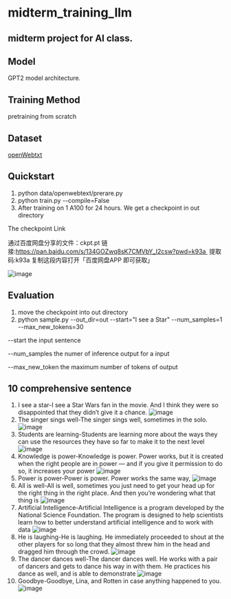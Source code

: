 # midterm_training_llm
## midterm project for AI class.
## Model
GPT2 model architecture.
## Training Method
pretraining from scratch
## Dataset   
[openWebtxt](https://openwebtext2.readthedocs.io/en/latest/) 
## Quickstart
1. python data/openwebtext/prerare.py
2. python train.py --compile=False
3. After training on 1 A100 for 24 hours. We get a checkpoint in out directory
   
The checkpoint Link

通过百度网盘分享的文件：ckpt.pt
链接:https://pan.baidu.com/s/134GOZwq8sK7CMVbY_I2csw?pwd=k93a 
提取码:k93a
复制这段内容打开「百度网盘APP 即可获取」

![image](https://github.com/user-attachments/assets/e6d606cf-c204-4522-89e0-a6a4f4872cc3)
## Evaluation
1. move the checkpoint into out directory
2. python sample.py     --out_dir=out     --start="I see a Star"     --num_samples=1 --max_new_tokens=30

--start the input sentence

--num_samples the numer of inference output for a input

--max_new_token the maximum number of tokens of output
## 10 comprehensive sentence
1. I see a star-I see a Star Wars fan in the movie. And I think they were so disappointed that they didn’t give it a chance.
   ![image](https://github.com/user-attachments/assets/7a7bd67a-ee8e-4066-b90a-485f881de08a)
2. The singer sings well-The singer sings well, sometimes in the solo.
   ![image](https://github.com/user-attachments/assets/c336e654-c3ed-461d-b9ce-74057a2607b2)
3. Students are learning-Students are learning more about the ways they can use the resources they have so far to make it to the next level
   ![image](https://github.com/user-attachments/assets/9138d39d-4736-4311-ae6f-fc49e8446036)
4. Knowledge is power-Knowledge is power. Power works, but it is created when the right people are in power — and if you give it permission to do so, it increases your power
   ![image](https://github.com/user-attachments/assets/399492c2-34dd-4c0f-954d-ccf444bf9d6d)
5. Power is power-Power is power. Power works the same way,
   ![image](https://github.com/user-attachments/assets/43db692d-173b-4cff-a836-5f77eb58cb3e)
6. All is well-All is well, sometimes you just need to get your head up for the right thing in the right place. And then you’re wondering what that thing is
  ![image](https://github.com/user-attachments/assets/b6705cad-a6fa-428b-80b3-de212004da62)
7. Artificial Intelligence-Artificial Intelligence is a program developed by the National Science Foundation. The program is designed to help scientists learn how to better understand artificial intelligence and to work with data
 ![image](https://github.com/user-attachments/assets/b0e4cd56-812c-4be3-ad48-425a7a2635f3)
8. He is laughing-He is laughing. He immediately proceeded to shout at the other players for so long that they almost threw him in the head and dragged him through the crowd.
   ![image](https://github.com/user-attachments/assets/da0e7740-2299-4587-b9c7-19144df9b232)
9. The dancer dances well-The dancer dances well. He works with a pair of dancers and gets to dance his way in with them. He practices his dance as well, and is able to demonstrate
    ![image](https://github.com/user-attachments/assets/9e34e75f-b404-4dee-8500-dd5c7c459e6c)
10. Goodbye-Goodbye, Lina, and Rotten in case anything happened to you.
    ![image](https://github.com/user-attachments/assets/264664a7-14ad-4d1e-b423-f3e224e47648)










